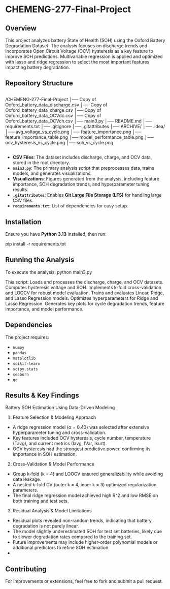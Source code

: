 # CHEMENG-277-Final-Project

## Overview
This project analyzes battery State of Health (SOH) using the Oxford Battery Degradation Dataset. The analysis focuses on discharge trends and incorporates Open Circuit Voltage (OCV) hysteresis as a key feature to improve SOH predictions. Multivariable regression is applied and optimized with lasso and ridge regression to select the most important features impacting battery degradation. 
## Repository Structure
##

##
/CHEMENG-277-Final-Project
│── Copy of Oxford_battery_data_discharge.csv
│── Copy of Oxford_battery_data_charge.csv
│── Copy of Oxford_battery_data_OCVdc.csv
│── Copy of Oxford_battery_data_OCVch.csv
│── main3.py
│── README.md
│── requirements.txt
│── .gitignore
│── .gitattributes
│── ARCHIVE/
│── .idea/
│── avg_voltage_vs_cycle.png
│── feature_importance.png
│── feature_importance_table.png
│── model_performance_table.png
│── ocv_hysteresis_vs_cycle.png
│── soh_vs_cycle.png

##
- **CSV Files**: The dataset includes discharge, charge, and OCV data, stored in the root directory.
- **`main3.py`**: The primary analysis script that preprocesses data, trains models, and generates visualizations.
- **Visualizations**: Figures generated from the analysis, including feature importance, SOH degradation trends, and hyperparameter tuning results.
- **`.gitattributes`**: Enables **Git Large File Storage (LFS)** for handling large CSV files.
- **`requirements.txt`**: List of dependencies for easy setup.

## Installation
Ensure you have **Python 3.13** installed, then run:

pip install -r requirements.txt



## Running the Analysis
To execute the analysis:
python main3.py

This script:
Loads and processes the discharge, charge, and OCV datasets.
Computes hysteresis voltage and SOH.
Implements k-fold cross-validation and LOOCV for robust model evaluation.
Trains and evaluates Linear, Ridge, and Lasso Regression models.
Optimizes hyperparameters for Ridge and Lasso Regression.
Generates key plots for cycle degradation trends, feature importance, and model performance.
##

## Dependencies
The project requires:
- `numpy`
- `pandas`
- `matplotlib`
- `scikit-learn`
- `scipy.stats `
- `seaborn `
- `gc`

## Results & Key Findings
Battery SOH Estimation Using Data-Driven Modeling

1. Feature Selection & Modeling Approach
- A ridge regression model (α = 0.43) was selected after extensive hyperparameter tuning and cross-validation.
- Key features included OCV hysteresis, cycle number, temperature (Tavg), and current metrics (Iavg, IVar, Ikurt).
- OCV hysteresis had the strongest predictive power, confirming its importance in SOH estimation.

2. Cross-Validation & Model Performance
- Group k-fold (k = 4) and LOOCV ensured generalizability while avoiding data leakage.
- A nested k-fold CV (outer k = 4, inner k = 3) optimized regularization parameters.
- The final ridge regression model achieved high R^2 and low RMSE on both training and test sets.

3. Residual Analysis & Model Limitations
- Residual plots revealed non-random trends, indicating that battery degradation is not purely linear.
- The model slightly underestimated SOH for test set batteries, likely due to slower degradation rates compared to the training set.
- Future improvements may include higher-order polynomial models or additional predictors to refine SOH estimation.
- 
## Contributing
For improvements or extensions, feel free to fork and submit a pull request.

